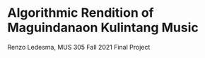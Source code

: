 # Algorithmic Rendition of Maguindanaon Kulintang Music

Renzo Ledesma, MUS 305 Fall 2021 Final Project
